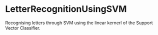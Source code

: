 # LetterRecognitionUsingSVM
Recognising letters through SVM using the linear kernerl of the Support Vector Classifier. 
